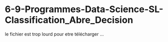 # 6-9-Programmes-Data-Science-SL-Classification_Abre_Decision

le fichier est trop lourd pour etre télécharger ...
